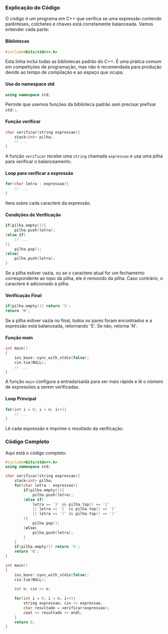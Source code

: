 
### Explicação do Código

O código é um programa em C++ que verifica se uma expressão contendo parênteses, colchetes e chaves está corretamente balanceada. Vamos entender cada parte:

#### Bibliotecas

```cpp
#include<bits/stdc++.h>
```
Esta linha inclui todas as bibliotecas padrão do C++. É uma prática comum em competições de programação, mas não é recomendada para produção devido ao tempo de compilação e ao espaço que ocupa.

#### Uso do namespace std

```cpp
using namespace std;
```
Permite que usemos funções da biblioteca padrão sem precisar prefixar `std::`.

#### Função verificar

```cpp
char verificar(string expressao){
    stack<int> pilha;
    // ...
}
```
A função `verificar` recebe uma `string` chamada `expressao` e usa uma pilha para verificar o balanceamento.

#### Loop para verificar a expressão

```cpp
for(char letra : expressao){
    // ...
}
```
Itera sobre cada caractere da expressão.

#### Condições de Verificação

```cpp
if(pilha.empty()){
    pilha.push(letra);
}else if(
    // ...
){
    pilha.pop();
}else{
    pilha.push(letra);
}
```
Se a pilha estiver vazia, ou se o caractere atual for um fechamento correspondente ao topo da pilha, ele é removido da pilha. Caso contrário, o caractere é adicionado à pilha.

#### Verificação Final

```cpp
if(pilha.empty()) return 'S';
return 'N';
```
Se a pilha estiver vazia no final, todos os pares foram encontrados e a expressão está balanceada, retornando 'S'. Se não, retorna 'N'.

#### Função main

```cpp
int main()
{
    ios_base::sync_with_stdio(false);
    cin.tie(NULL);
    // ...
}
```
A função `main` configura a entrada/saída para ser mais rápida e lê o número de expressões a serem verificadas.

#### Loop Principal

```cpp
for(int i = 0; i < n; i++){
    // ...
}
```
Lê cada expressão e imprime o resultado da verificação.

### Código Completo

Aqui está o código completo:

```cpp
#include<bits/stdc++.h>
using namespace std;

char verificar(string expressao){
    stack<int> pilha;
    for(char letra : expressao){
        if(pilha.empty()){
            pilha.push(letra);
        }else if(
            letra == '}' && pilha.top() == '{'
            || letra == ']' && pilha.top() == '['
            || letra == ')' && pilha.top() == '('
        ){
            pilha.pop();
        }else{
            pilha.push(letra);
        }
    }
    if(pilha.empty()) return 'S';
    return 'N';
}

int main()
{
    ios_base::sync_with_stdio(false);
    cin.tie(NULL);
    
    int n; cin >> n;
    
    for(int i = 0; i < n; i++){
        string expressao; cin >> expressao;
        char resultado = verificar(expressao);
        cout << resultado << endl;
    }
    return 0;
}
